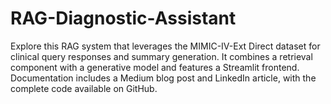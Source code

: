# RAG-Diagnostic-Assistant
Explore this RAG system that leverages the MIMIC-IV-Ext Direct dataset for clinical query responses and summary generation. It combines a retrieval component with a generative model and features a Streamlit frontend. Documentation includes a Medium blog post and LinkedIn article, with the complete code available on GitHub.
